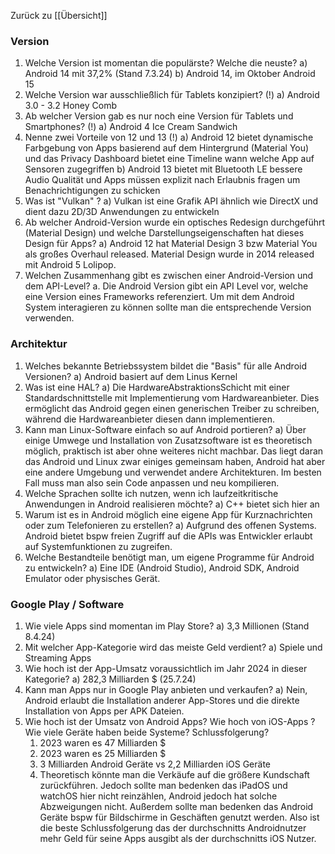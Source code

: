 Zurück zu [[Übersicht]]

### Version

1. Welche Version ist momentan die populärste? Welche die neuste?
	a) Android 14 mit 37,2% (Stand 7.3.24)
	b) Android 14, im Oktober Android 15
2. Welche Version war ausschließlich für Tablets konzipiert? (!)
	a)  Android 3.0 - 3.2 Honey Comb
3. Ab welcher Version gab es nur noch eine Version für Tablets und Smartphones? (!)
	a) Android 4 Ice Cream Sandwich
4. Nenne zwei Vorteile von 12 und 13 (!)
	a) Android 12 bietet dynamische Farbgebung von Apps basierend auf dem Hintergrund (Material You) und das Privacy Dashboard bietet eine Timeline wann welche App auf Sensoren zugegriffen
	b) Android 13 bietet mit Bluetooth LE bessere Audio Qualität und Apps müssen explizit nach Erlaubnis fragen um Benachrichtigungen zu schicken
5. Was ist "Vulkan" ?
	a) Vulkan ist eine Grafik API ähnlich wie DirectX und dient dazu 2D/3D Anwendungen zu entwickeln
6. Ab welcher Android-Version wurde ein optisches Redesign durchgeführt (Material Design) und welche Darstellungseigenschaften hat dieses Design für Apps?
	a) Android 12 hat Material Design 3 bzw Material You als großes Overhaul released. Material Design wurde in 2014 released mit Android 5 Lolipop.
7. Welchen Zusammenhang gibt es zwischen einer Android-Version und dem API-Level?
	a. Die Android Version gibt ein API Level vor, welche eine Version eines Frameworks referenziert. Um mit dem Android System interagieren zu können sollte man die entsprechende Version verwenden.

### Architektur

1. Welches bekannte Betriebssystem bildet die "Basis" für alle Android Versionen?
	a) Android basiert auf dem Linus Kernel
2. Was ist eine HAL?
	a) Die HardwareAbstraktionsSchicht mit einer Standardschnittstelle mit Implementierung vom Hardwareanbieter. Dies ermöglicht das Android gegen einen generischen Treiber zu schreiben, während die Hardwareanbieter diesen dann implementieren.
3. Kann man Linux-Software einfach so auf Android portieren?
	a) Über einige Umwege und Installation von Zusatzsoftware ist es theoretisch möglich, praktisch ist aber ohne weiteres nicht machbar. Das liegt daran das Android und Linux zwar einiges gemeinsam haben, Android hat aber eine andere Umgebung und verwendet andere Architekturen. Im besten Fall muss man also sein Code anpassen und neu kompilieren.
4. Welche Sprachen sollte ich nutzen, wenn ich laufzeitkritische Anwendungen in Android realisieren möchte?
	a)  C++ bietet sich hier an
5. Warum ist es in Android möglich eine eigene App für Kurznachrichten oder zum Telefonieren zu erstellen?
	a)  Aufgrund des offenen Systems. Android bietet bspw freien Zugriff auf die APIs was Entwickler erlaubt auf Systemfunktionen zu zugreifen.
6. Welche Bestandteile benötigt man, um eigene Programme für Android zu entwickeln?
	a) Eine IDE (Android Studio), Android SDK, Android Emulator oder physisches Gerät. 

### Google Play / Software

1. Wie viele Apps sind momentan im Play Store?
	a) 3,3 Millionen (Stand 8.4.24)
2. Mit welcher App-Kategorie wird das meiste Geld verdient?
	a) Spiele und Streaming Apps
3. Wie hoch ist der App-Umsatz voraussichtlich im Jahr 2024 in dieser Kategorie?
	a)  282,3 Milliarden $ (25.7.24)
4. Kann man Apps nur in Google Play anbieten und verkaufen?
	a) Nein, Android erlaubt die Installation anderer App-Stores und die direkte Installation von Apps per APK Dateien.
5. Wie hoch ist der Umsatz von Android Apps? Wie hoch von iOS-Apps ?Wie viele Geräte haben beide Systeme? Schlussfolgerung?
	1. 2023 waren es 47 Milliarden $
	2. 2023 waren es 25 Milliarden $
	3. 3 Milliarden Android Geräte vs 2,2 Milliarden iOS Geräte
	4. Theoretisch könnte man die Verkäufe auf die größere Kundschaft zurückführen. Jedoch sollte man bedenken das iPadOS und watchOS hier nicht reinzählen, Android jedoch hat solche Abzweigungen nicht. Außerdem sollte man bedenken das Android Geräte bspw für Bildschirme in Geschäften genutzt werden. Also ist die beste Schlussfolgerung das der durchschnitts Androidnutzer mehr Geld für seine Apps ausgibt als der durchschnitts iOS Nutzer.